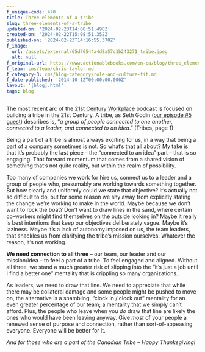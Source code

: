 ```yaml
---
f_unique-code: 470
title: Three elements of a tribe
slug: three-elements-of-a-tribe
updated-on: '2024-02-23T14:08:51.498Z'
created-on: '2024-02-22T15:08:51.352Z'
published-on: '2024-02-23T14:16:55.370Z'
f_image:
  url: /assets/external/65d76544a4d8a57c1b243271_tribe.jpeg
  alt: null
f_original-url: https://www.actionablebooks.com/en-ca/blog/three_elements_of_a_tribe/
f_team: cms/team/chris-taylor.md
f_category-3: cms/blog-category/role-and-culture-fit.md
f_date-published: '2014-10-12T00:00:00.000Z'
layout: '[blog].html'
tags: blog
---
```


The most recent arc of the [21st Century Workplace](https://www.actionablebooks.com/podcast) podcast is focused on building a tribe in the 21st Century. A tribe, as Seth Godin ([our episode #5 guest](https://www.actionablebooks.com/podcast/005-project-based-tribes/)) describes is, “_a group of people connected to one another, connected to a leader, and connected to an idea_.” (Tribes, page 1)

Being a part of a tribe is almost always exciting for us, in a way that being a part of a company sometimes is not. So what’s that all about? My take is that it’s probably the last piece – the “connected to an idea” part – that is so engaging. That forward momentum that comes from a shared vision of something that’s not quite reality, but within the realm of possibility.

Too many of companies we work for hire us, connect us to a leader and a group of people who, presumably are working towards something together. But how clearly and uniformly could we state that objective? It’s actually not so difficult to do, but for some reason we shy away from explicitly stating the change we’re working to make in the world. Maybe because we don’t want to rock the boat? Don’t want to draw lines in the sand, where certain co-workers might find themselves on the outside looking in? Maybe it really is best intentions that keep our objectives deliberately vague. Maybe it’s laziness. Maybe it’s a lack of autonomy imposed on us, the team leaders, that shackles us from clarifying the tribe’s mission ourselves. Whatever the reason, it’s not working.

**We need connection to all three** – our team, our leader and our mission/idea – to feel a part of a tribe. To feel engaged and aligned. Without all three, we stand a much greater risk of slipping into the “it’s just a job until I find a better one” mentality that is crippling so many organizations.

As leaders, we need to draw that line. We need to appreciate that while there may be collateral damage and some people might be pushed to move on, the alternative is a shambling, “clock in / clock out” mentality for an even greater percentage of our team; a mentality that we simply can’t afford. Plus, the people who leave when you _do_ draw that line are likely the ones who would have been leaving anyway. Give _most_ of your people a renewed sense of purpose and connection, rather than sort-of-appeasing everyone. Everyone will be better for it.

_And for those who are a part of the Canadian Tribe – Happy Thanksgiving!_
